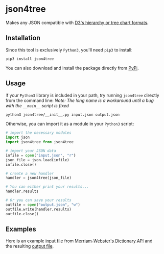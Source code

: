 # json4tree
Makes any JSON compatible with [D3's hierarchy or tree chart formats](https://d3js.org).

## Installation
Since this tool is exclusively `Python3`, you'll need `pip3` to install:
```
pip3 install json4tree
```
You can also download and install the package directly from [PyPi](https://pypi.org/project/json4tree/0.1.5/).
## Usage
If your `Python3` library is included in your path, try running `json4tree` directly from the command line:
_Note: The long name is a workaround until a bug with the `__main__` script is fixed_
```bash
python3 json4tree/__init__.py input.json output.json
```
Otherwise, you can import it as a module in your `Python3` script:
```python
# import the necessary modules
import json
import json4tree from json4tree

# import your JSON data
infile = open("input.json", "r")
json_file = json.load(infile)
infile.close()

# create a new handler
handler = json4tree(json_file)

# You can either print your results...
handler.results

# Or you can save your results
outfile = open("output.json", "w")
outfile.write(handler.results)
outfile.close()
```
## Examples
Here is an example [input file](/example/input.json) from [Merriam-Webster's Dictionary API](https://www.dictionaryapi.com/products/json) and the resulting [output file](/example/output.json).
